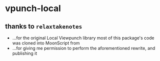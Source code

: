 # vpunch-local
## thanks to `relaxtakenotes`
  - ...for the original Local Viewpunch library most of this package's code was cloned into MoonScript from
  - ...for giving me permission to perform the aforementioned rewrite, and publishing it
